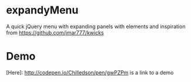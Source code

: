 # expandyMenu
A quick jQuery menu with expanding panels with elements and inspiration from https://github.com/jmar777/kwicks

# Demo 
[Here]: http://codepen.io/Chilledson/pen/gwPZPm is a link to a demo 
